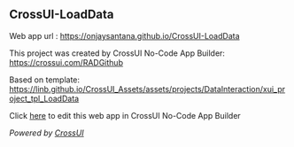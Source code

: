 ## CrossUI-LoadData
Web app url : https://onjaysantana.github.io/CrossUI-LoadData

This project was created by CrossUI No-Code App Builder: https://crossui.com/RADGithub

Based on template: https://linb.github.io/CrossUI_Assets/assets/projects/DataInteraction/xui_project_tpl_LoadData

Click [here](https://crossui.com/RADGithub/#!from=github&owner=onjaysantana&repo=CrossUI-LoadData) to edit this web app in CrossUI No-Code App Builder

<i>Powered by [CrossUI](https://crossui.com)</i>
